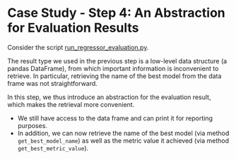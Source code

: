 # Case Study - Step 4: An Abstraction for Evaluation Results

Consider the script [run_regressor_evaluation.py](run_regressor_evaluation.py).

The result type we used in the previous step is a low-level data structure (a pandas DataFrame),
from which important information is inconvenient to retrieve. In particular, retrieving the name
of the best model from the data frame was not straightforward.

In this step, we thus introduce an abstraction for the evaluation result, which makes the retrieval more convenient.

  * We still have access to the data frame and can print it for reporting purposes.
  * In addition, we can now retrieve the name of the best model (via method `get_best_model_name`) as well as the metric value it achieved (via method `get_best_metric_value`). 

